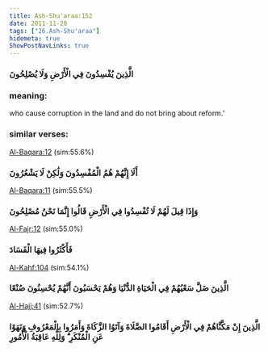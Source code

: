 ```yaml
---
title: Ash-Shu'araa:152
date: 2011-11-20
tags: ["26.Ash-Shu'araa"]
hidemeta: true 
ShowPostNavLinks: true 
---
```

### الَّذِينَ يُفْسِدُونَ فِي الْأَرْضِ وَلَا يُصْلِحُونَ
### meaning: 
who cause corruption in the land and do not bring about reform.’
### similar verses: 

[Al-Baqara:12](/2/12) (sim:55.6%)

### أَلَا إِنَّهُمْ هُمُ الْمُفْسِدُونَ وَلَٰكِنْ لَا يَشْعُرُونَ

[Al-Baqara:11](/2/11) (sim:55.5%)

### وَإِذَا قِيلَ لَهُمْ لَا تُفْسِدُوا فِي الْأَرْضِ قَالُوا إِنَّمَا نَحْنُ مُصْلِحُونَ

[Al-Fajr:12](/89/12) (sim:55.0%)

### فَأَكْثَرُوا فِيهَا الْفَسَادَ

[Al-Kahf:104](/18/104) (sim:54.1%)

### الَّذِينَ ضَلَّ سَعْيُهُمْ فِي الْحَيَاةِ الدُّنْيَا وَهُمْ يَحْسَبُونَ أَنَّهُمْ يُحْسِنُونَ صُنْعًا

[Al-Hajj:41](/22/41) (sim:52.7%)

### الَّذِينَ إِنْ مَكَّنَّاهُمْ فِي الْأَرْضِ أَقَامُوا الصَّلَاةَ وَآتَوُا الزَّكَاةَ وَأَمَرُوا بِالْمَعْرُوفِ وَنَهَوْا عَنِ الْمُنْكَرِ ۗ وَلِلَّهِ عَاقِبَةُ الْأُمُورِ
